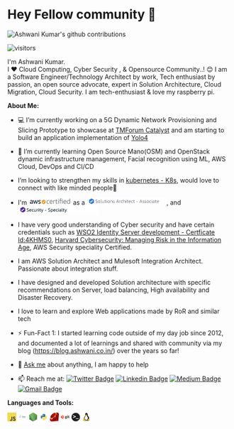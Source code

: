 # Hey Fellow community 👋 



![Ashwani Kumar's github contributions](https://github-readme-stats.vercel.app/api?username=TheAshwaniK&count_private=true&include_all_commits=true)
<!-- https://github-myreadme-stats-64u7ufgl7.vercel.app/api?username=theashwanik&show_icons=true)-->

![visitors](https://glimmer-eight-orchid.glitch.me/badge?page_id=theashwanik)
<br />

I'm Ashwani Kumar.    
I ❤ Cloud Computing, Cyber Security , & Opensource Community..! 😊
I am a Software Engineer/Technology Architect by work, Tech enthusiast by passion, an open source advocate, expert in Solution Architecture, Cloud Migration, Cloud Security.
I am tech-enthusiast & love my raspberry pi.

  
**About Me:**

- 💻 I’m currently working on a 5G Dynamic Network Provisioning and Slicing Prototype to showcase at [TMForum Catalyst](https://www.tmforum.org/collaboration/catalyst-program/what-is-a-catalyst/) and am starting to build an application implementation of [Yolo4](https://arxiv.org/abs/2004.10934)
- 🌱 I’m currently learning Open Source Mano(OSM) and OpenStack dynamic infrastructure management, Facial recognition using ML, AWS Cloud, DevOps and CI/CD 
- I’m looking to strengthen my skills in [kubernetes - K8s](https://kubernetes.io/), would love to connect with like minded people🤝
- I'm <code><img height="16" src="https://raw.githubusercontent.com/TheAshwanik/theashwanik/master/logos/aws-certified.png"></code> as a <img height="16" src="https://raw.githubusercontent.com/TheAshwanik/theashwanik/master/logos/solutions-architect.png"></code>, and <img height="16" src="https://raw.githubusercontent.com/TheAshwanik/theashwanik/master/logos/security-specialty.png"></code>
- I have very good understanding of Cyber security and have certain credentials such as [WSO2 Identity Server development - Certficate Id:4KHMS0](https://certification.wso2.com/web/), [Harvard Cybersecurity: Managing Risk in the Information Age](https://harvardx.credential.getsmarter.com/71d42f38-d9ff-4f2e-b35e-ce08ba9e9a02), AWS Security speciality Certified.
- I am AWS Solution Architect and Mulesoft Integration Architect. Passionate about integration stuff.
- I have designed and developed Solution architecture with specific recommendations on Server, load balancing, High availability and Disaster Recovery.
- I love to learn and explore Web applications made by RoR and similar tech    

- ⚡️ Fun-Fact 1: I started learning code outside of my day job since 2012, and documented a lot of learnings and shared with community via my blog (https://blog.ashwani.co.in/) over the years so far!

- 💬 [Ask me](https://github.com/theashwanik/feedback) about anything, I am happy to help
- 📫 Reach me at: [![Twitter Badge](https://img.shields.io/badge/-@theashwanik-1ca0f1?style=flat-square&labelColor=1ca0f1&logo=twitter&logoColor=white&link=https://twitter.com/theAshwaniK)](https://twitter.com/theAshwaniK) [![Linkedin Badge](https://img.shields.io/badge/-theAshwaniK-blue?style=flat-square&logo=Linkedin&logoColor=white&link=https://www.linkedin.com/in/aryanashwani/)](https://www.linkedin.com/in/aryanashwani/) [![Medium Badge](https://img.shields.io/badge/-@blogashwani-03a57a?style=flat-square&labelColor=000000&logo=Medium&link=https://blog.ashwani.co.in/)](https://blog.ashwani.co.in)
[![Gmail Badge](https://img.shields.io/badge/-aryan.ash.wani@gmail.com-c14438?style=flat-square&logo=Gmail&logoColor=white&link=mailto:aryan.ash.wani@gmail.com)](mailto:aryan.ash.wani@gmail.com)

**Languages and Tools:**  

<code><img height="20" src="https://raw.githubusercontent.com/github/explore/80688e429a7d4ef2fca1e82350fe8e3517d3494d/topics/javascript/javascript.png"></code>
<code><img height="20" src="https://raw.githubusercontent.com/github/explore/5c058a388828bb5fde0bcafd4bc867b5bb3f26f3/topics/java/java.png"></code>
<code><img height="20" src="https://raw.githubusercontent.com/github/explore/80688e429a7d4ef2fca1e82350fe8e3517d3494d/topics/nodejs/nodejs.png"></code>
<code><img height="20" src="https://raw.githubusercontent.com/github/explore/80688e429a7d4ef2fca1e82350fe8e3517d3494d/topics/python/python.png"></code>
<code><img height="20" src="https://raw.githubusercontent.com/github/explore/80688e429a7d4ef2fca1e82350fe8e3517d3494d/topics/ruby/ruby.png"></code>
<code><img height="20" src="https://raw.githubusercontent.com/github/explore/80688e429a7d4ef2fca1e82350fe8e3517d3494d/topics/git/git.png"></code>
<code><img height="20" src="https://raw.githubusercontent.com/github/explore/80688e429a7d4ef2fca1e82350fe8e3517d3494d/topics/terminal/terminal.png"></code>
<code><img height="20" src="https://raw.githubusercontent.com/github/explore/80688e429a7d4ef2fca1e82350fe8e3517d3494d/topics/linux/linux.png"></code>

